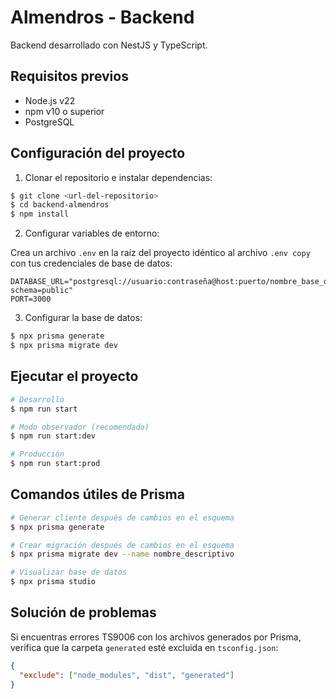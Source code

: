 # Almendros - Backend

Backend desarrollado con NestJS y TypeScript.

## Requisitos previos

- Node.js v22
- npm v10 o superior
- PostgreSQL

## Configuración del proyecto

1. Clonar el repositorio e instalar dependencias:

```bash
$ git clone <url-del-repositorio>
$ cd backend-almendros
$ npm install
```

2. Configurar variables de entorno:

Crea un archivo `.env` en la raíz del proyecto idéntico al archivo `.env copy` con tus credenciales de base de datos:

```
DATABASE_URL="postgresql://usuario:contraseña@host:puerto/nombre_base_datos?schema=public"
PORT=3000
```

3. Configurar la base de datos:

```bash
$ npx prisma generate
$ npx prisma migrate dev
```

## Ejecutar el proyecto

```bash
# Desarrollo
$ npm run start

# Modo observador (recomendado)
$ npm run start:dev

# Producción
$ npm run start:prod
```

## Comandos útiles de Prisma

```bash
# Generar cliente después de cambios en el esquema
$ npx prisma generate

# Crear migración después de cambios en el esquema
$ npx prisma migrate dev --name nombre_descriptivo

# Visualizar base de datos
$ npx prisma studio
```

## Solución de problemas

Si encuentras errores TS9006 con los archivos generados por Prisma, verifica que la carpeta `generated` esté excluida en `tsconfig.json`:

```json
{
  "exclude": ["node_modules", "dist", "generated"]
}
```
